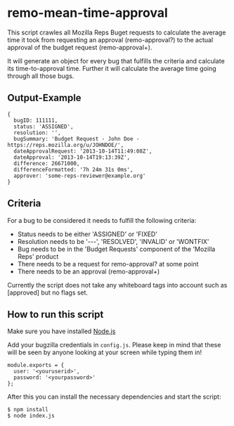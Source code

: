 remo-mean-time-approval
====

This script crawles all Mozilla Reps Buget requests to calculate the average time it took from requesting an approval (remo-approval?) to the actual approval of the budget request (remo-approval+).

It will generate an object for every bug that fulfills the criteria and calculate its time-to-approval time. Further it will calculate the average time going through all those bugs.

Output-Example
----

```
{
  bugID: 111111,
  status: 'ASSIGNED',
  resolution: '',
  bugSummary: 'Budget Request - John Doe - https://reps.mozilla.org/u/JOHNDOE/',
  dateApprovalRequest: '2013-10-14T11:49:08Z',
  dateApproval: '2013-10-14T19:13:39Z',
  difference: 26671000,
  differenceFormatted: '7h 24m 31s 0ms',
  approver: 'some-reps-reviewer@example.org'
}
```

Criteria
----

For a bug to be considered it needs to fulfill the following criteria:

* Status needs to be either 'ASSIGNED' or 'FIXED'
* Resolution needs to be '---', 'RESOLVED', 'INVALID' or 'WONTFIX'
* Bug needs to be in the 'Budget Requests' component of the 'Mozilla Reps' product
* There needs to be a request for remo-approval? at some point
* There needs to be an approval (remo-approval+)

Currently the script does not take any whiteboard tags into account such as [approved] but no flags set.

How to run this script
-----

Make sure you have installed [Node.js](http://nodejs.org/)

Add your bugzilla credentials in `config.js`. Please keep in mind that these will be seen by anyone looking at your screen while typing them in!

```
module.exports = {
  user: '<youruserid>',
  password: '<yourpassword>'
};
```

After this you can install the necessary dependencies and start the script:

```
$ npm install
$ node index.js
```
